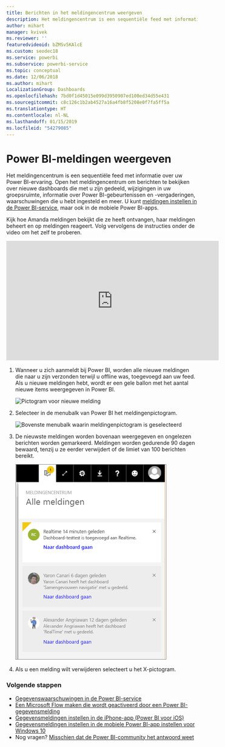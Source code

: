 ```yaml
---
title: Berichten in het meldingencentrum weergeven
description: Het meldingencentrum is een sequentiële feed met informatie over uw Power BI-ervaring.
author: mihart
manager: kvivek
ms.reviewer: ''
featuredvideoid: bZMSv5KAlcE
ms.custom: seodec18
ms.service: powerbi
ms.subservice: powerbi-service
ms.topic: conceptual
ms.date: 12/06/2018
ms.author: mihart
LocalizationGroup: Dashboards
ms.openlocfilehash: 7bd0f1d45015e099d3950907ed100ed34d55e431
ms.sourcegitcommit: c8c126c1b2ab4527a16a4fb8f5208e0f7fa5ff5a
ms.translationtype: HT
ms.contentlocale: nl-NL
ms.lasthandoff: 01/15/2019
ms.locfileid: "54279085"
---
```

# <a name="view-power-bi-notifications"></a>Power BI-meldingen weergeven
Het meldingencentrum is een sequentiële feed met informatie over uw Power BI-ervaring. Open het meldingencentrum om berichten te bekijken over nieuwe dashboards die met u zijn gedeeld, wijzigingen in uw groepsruimte, informatie over Power BI-gebeurtenissen en -vergaderingen, waarschuwingen die u hebt ingesteld en meer. U kunt [meldingen instellen in de Power BI-service](../service-set-data-alerts.md), maar ook in de mobiele Power BI-apps.

Kijk hoe Amanda meldingen bekijkt die ze heeft ontvangen, haar meldingen beheert en op meldingen reageert. Volg vervolgens de instructies onder de video om het zelf te proberen.

<iframe width="560" height="315" src="https://www.youtube.com/embed/bZMSv5KAlcE" frameborder="0" allowfullscreen></iframe>


1. Wanneer u zich aanmeldt bij Power BI, worden alle nieuwe meldingen die naar u zijn verzonden terwijl u offline was, toegevoegd aan uw feed. Als u nieuwe meldingen hebt, wordt er een gele ballon met het aantal nieuwe items weergegeven in Power BI.
   
   ![Pictogram voor nieuwe melding](./media/end-user-notification-center/power-bi-new-notification.png)
2. Selecteer in de menubalk van Power BI het meldingenpictogram.
   
   ![Bovenste menubalk waarin meldingenpictogram is geselecteerd](./media/end-user-notification-center/power-bi-notifications-icon.png)
3. De nieuwste meldingen worden bovenaan weergegeven en ongelezen berichten worden gemarkeerd. Meldingen worden gedurende 90 dagen bewaard, tenzij u ze eerder verwijdert of de limiet van 100 berichten bereikt.
   
   ![Meldingencentrum](./media/end-user-notification-center/power-bi-notifications.png)
4. Als u een melding wilt verwijderen selecteert u het X-pictogram.

### <a name="next-steps"></a>Volgende stappen
* [Gegevenswaarschuwingen in de Power BI-service](../service-set-data-alerts.md)
* [Een Microsoft Flow maken die wordt geactiveerd door een Power BI-gegevensmelding](../service-flow-integration.md)
* [Gegevensmeldingen instellen in de iPhone-app (Power BI voor iOS)](mobile/mobile-set-data-alerts-in-the-mobile-apps.md)
* [Gegevensmeldingen instellen in de mobiele Power BI-app instellen voor Windows 10](mobile/mobile-set-data-alerts-in-the-mobile-apps.md)
* Nog vragen? [Misschien dat de Power BI-community het antwoord weet](http://community.powerbi.com/)

